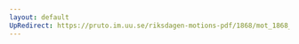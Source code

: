 ```yaml
---
layout: default
UpRedirect: https://pruto.im.uu.se/riksdagen-motions-pdf/1868/mot_1868__ak__reg/mot_1868__ak__reg-002.pdf
---
```

